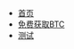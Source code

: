 * [首页](/)
* [免费获取BTC](https://github.com/de-cheng/blockchainlittlebook.com/blob/master/freebtc/README.md)
* [测试](https://github.com/de-cheng/blockchainlittlebook.com/freebtc/README.md)
